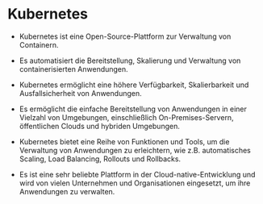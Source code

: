 <h1>Kubernetes</h1>

* Kubernetes ist eine Open-Source-Plattform zur Verwaltung von Containern.

* Es automatisiert die Bereitstellung, Skalierung und Verwaltung von containerisierten Anwendungen.

* Kubernetes ermöglicht eine höhere Verfügbarkeit, Skalierbarkeit und Ausfallsicherheit von Anwendungen.

* Es ermöglicht die einfache Bereitstellung von Anwendungen in einer Vielzahl von Umgebungen, einschließlich On-Premises-Servern, öffentlichen Clouds und hybriden Umgebungen.

* Kubernetes bietet eine Reihe von Funktionen und Tools, um die Verwaltung von Anwendungen zu erleichtern, wie z.B. automatisches Scaling, Load Balancing, Rollouts und Rollbacks.

* Es ist eine sehr beliebte Plattform in der Cloud-native-Entwicklung und wird von vielen Unternehmen und Organisationen eingesetzt, um ihre Anwendungen zu verwalten.
